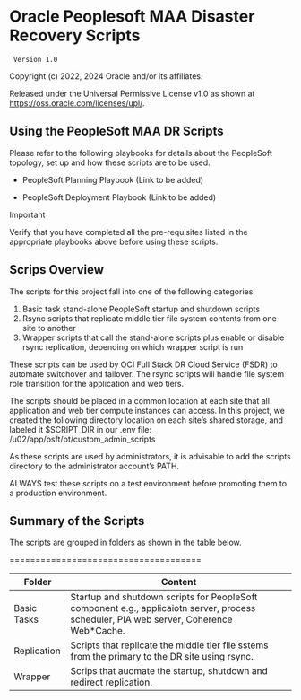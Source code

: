 # Oracle Peoplesoft MAA Disaster Recovery Scripts

     Version 1.0

Copyright (c) 2022, 2024 Oracle and/or its affiliates.

Released under the Universal Permissive License v1.0 as shown at
<https://oss.oracle.com/licenses/upl/>.

## Using the PeopleSoft MAA DR Scripts

Please refer to the following playbooks for details about the PeopleSoft topology, set up and how these scripts are to be used.

* PeopleSoft Planning Playbook (Link to be added)

* PeopleSoft Deployment Playbook (Link to be added)

> [!IMPORTANT] 
> Verify that you have completed all the pre-requisites listed in the appropriate playbooks above before using these scripts.

## Scrips Overview

The scripts for this project fall into one of the following categories:

1.	Basic task stand-alone PeopleSoft startup and shutdown scripts
2.	Rsync scripts that replicate middle tier file system contents from one site to another 
3.	Wrapper scripts that call the stand-alone scripts plus enable or disable rsync replication, depending on which wrapper script is run

These scripts can be used by OCI Full Stack DR Cloud Service (FSDR) to automate switchover and failover.  The rsync scripts will handle file system role transition for the application and web tiers.

The scripts should be placed in a common location at each site that all application and web tier compute instances can access.  In this project, we created the following directory location on each site’s shared storage, and labeled it $SCRIPT_DIR in our .env file:
/u02/app/psft/pt/custom_admin_scripts

As these scripts are used by administrators, it is advisable to add the scripts directory to the administrator account’s PATH.

ALWAYS test these scripts on a test environment before promoting them to a production environment.

## Summary of the Scripts

The scripts are grouped in folders as shown in the table below.  

=====================================

| Folder | Content |
| ------ | ------ |
| Basic Tasks | Startup and shutdown scripts for PeopleSoft component e.g., applicaiotn server, process scheduler, PIA web server, Coherence Web*Cache. |
| Replication | Scripts that replicate the middle tier file sstems from the primary to the DR site using rsync. |
| Wrapper | Scrips that auomate the startup, shutdown and redirect replication. |

